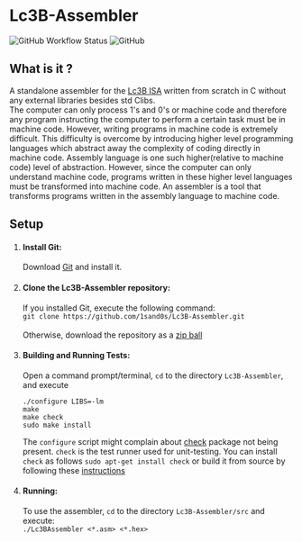 # Lc3B-Assembler
![GitHub Workflow Status](https://img.shields.io/github/workflow/status/1sand0s/Lc3B-Assembler/Makefile%20CI)
![GitHub](https://img.shields.io/github/license/1sand0s/Lc3B-Assembler)

<h2> What is it ?</h2>

A standalone assembler for the [Lc3B ISA](https://courses.engr.illinois.edu/ece411/fa2019/mp/LC3b_ISA.pdf) written from scratch in C without any 
external libraries besides std Clibs. 
<br>The computer can only process 1's and 0's or machine code and therefore any program instructing 
the computer to perform a certain task must be in machine code. However, writing programs in machine code is extremely difficult. This 
difficulty is overcome by introducing higher level programming languages which abstract away the complexity of coding directly in machine code. 
Assembly language is one such higher(relative to machine code) level of abstraction. However, since the computer can only understand machine code, 
programs written in these higher level languages must be transformed into machine code. An assembler is a tool that transforms programs written in 
the assembly language to machine code. 

<h2>Setup</h2>

1. <h4>Install Git:</h4>

    Download [Git](http://git-scm.com/downloads) and install it.

2. <h4>Clone the Lc3B-Assembler repository:</h4>

    If you installed Git, execute the following command:<br> `git clone https://github.com/1sand0s/Lc3B-Assembler.git`<br><br>
    Otherwise, download the repository as a [zip ball](https://github.com/1sand0s/Lc3B-Assembler/archive/refs/heads/main.zip)

6. <h4>Building and Running Tests:</h4>

    Open a command prompt/terminal, `cd` to the directory `Lc3B-Assembler`, and execute
    ```
    ./configure LIBS=-lm
    make 
    make check
    sudo make install
    ```

    The `configure` script might complain about [check](https://libcheck.github.io/check/) package not being present. `check` is the test runner used for 
    unit-testing. You can install `check` as follows `sudo apt-get install check` or build it from source by following these [instructions](https://github.com/libcheck/check)

7. <h4>Running:</h4>

    To use the assembler, `cd` to the directory `Lc3B-Assembler/src` and execute:<br> `./Lc3BAssembler <*.asm> <*.hex>`
